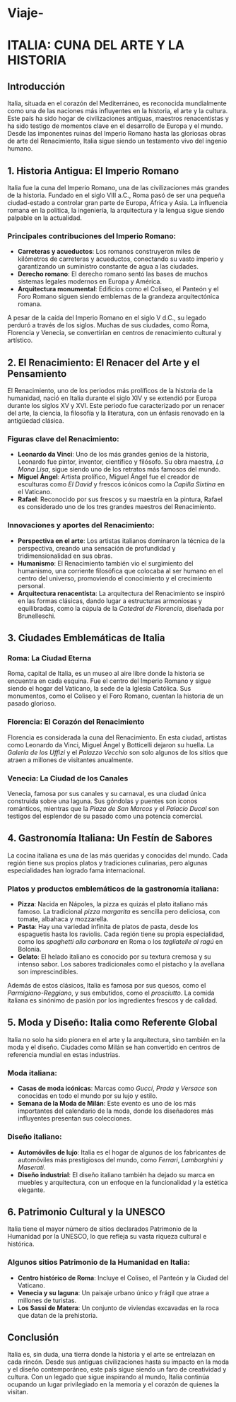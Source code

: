 # Viaje-
# ITALIA: CUNA DEL ARTE Y LA HISTORIA

## Introducción
Italia, situada en el corazón del Mediterráneo, es reconocida mundialmente como una de las naciones más influyentes en la historia, el arte y la cultura. Este país ha sido hogar de civilizaciones antiguas, maestros renacentistas y ha sido testigo de momentos clave en el desarrollo de Europa y el mundo. Desde las imponentes ruinas del Imperio Romano hasta las gloriosas obras de arte del Renacimiento, Italia sigue siendo un testamento vivo del ingenio humano.

## 1. Historia Antigua: El Imperio Romano
Italia fue la cuna del Imperio Romano, una de las civilizaciones más grandes de la historia. Fundado en el siglo VIII a.C., Roma pasó de ser una pequeña ciudad-estado a controlar gran parte de Europa, África y Asia. La influencia romana en la política, la ingeniería, la arquitectura y la lengua sigue siendo palpable en la actualidad.

### Principales contribuciones del Imperio Romano:
- **Carreteras y acueductos**: Los romanos construyeron miles de kilómetros de carreteras y acueductos, conectando su vasto imperio y garantizando un suministro constante de agua a las ciudades.
- **Derecho romano**: El derecho romano sentó las bases de muchos sistemas legales modernos en Europa y América.
- **Arquitectura monumental**: Edificios como el Coliseo, el Panteón y el Foro Romano siguen siendo emblemas de la grandeza arquitectónica romana.

A pesar de la caída del Imperio Romano en el siglo V d.C., su legado perduró a través de los siglos. Muchas de sus ciudades, como Roma, Florencia y Venecia, se convertirían en centros de renacimiento cultural y artístico.

## 2. El Renacimiento: El Renacer del Arte y el Pensamiento
El Renacimiento, uno de los periodos más prolíficos de la historia de la humanidad, nació en Italia durante el siglo XIV y se extendió por Europa durante los siglos XV y XVI. Este periodo fue caracterizado por un renacer del arte, la ciencia, la filosofía y la literatura, con un énfasis renovado en la antigüedad clásica.

### Figuras clave del Renacimiento:
- **Leonardo da Vinci**: Uno de los más grandes genios de la historia, Leonardo fue pintor, inventor, científico y filósofo. Su obra maestra, *La Mona Lisa*, sigue siendo uno de los retratos más famosos del mundo.
- **Miguel Ángel**: Artista prolífico, Miguel Ángel fue el creador de esculturas como *El David* y frescos icónicos como la *Capilla Sixtina* en el Vaticano.
- **Rafael**: Reconocido por sus frescos y su maestría en la pintura, Rafael es considerado uno de los tres grandes maestros del Renacimiento.

### Innovaciones y aportes del Renacimiento:
- **Perspectiva en el arte**: Los artistas italianos dominaron la técnica de la perspectiva, creando una sensación de profundidad y tridimensionalidad en sus obras.
- **Humanismo**: El Renacimiento también vio el surgimiento del humanismo, una corriente filosófica que colocaba al ser humano en el centro del universo, promoviendo el conocimiento y el crecimiento personal.
- **Arquitectura renacentista**: La arquitectura del Renacimiento se inspiró en las formas clásicas, dando lugar a estructuras armoniosas y equilibradas, como la cúpula de la *Catedral de Florencia*, diseñada por Brunelleschi.

## 3. Ciudades Emblemáticas de Italia

### Roma: La Ciudad Eterna
Roma, capital de Italia, es un museo al aire libre donde la historia se encuentra en cada esquina. Fue el centro del Imperio Romano y sigue siendo el hogar del Vaticano, la sede de la Iglesia Católica. Sus monumentos, como el Coliseo y el Foro Romano, cuentan la historia de un pasado glorioso.

### Florencia: El Corazón del Renacimiento
Florencia es considerada la cuna del Renacimiento. En esta ciudad, artistas como Leonardo da Vinci, Miguel Ángel y Botticelli dejaron su huella. La *Galería de los Uffizi* y el *Palazzo Vecchio* son solo algunos de los sitios que atraen a millones de visitantes anualmente.

### Venecia: La Ciudad de los Canales
Venecia, famosa por sus canales y su carnaval, es una ciudad única construida sobre una laguna. Sus góndolas y puentes son iconos románticos, mientras que la *Plaza de San Marcos* y el *Palacio Ducal* son testigos del esplendor de su pasado como una potencia comercial.

## 4. Gastronomía Italiana: Un Festín de Sabores
La cocina italiana es una de las más queridas y conocidas del mundo. Cada región tiene sus propios platos y tradiciones culinarias, pero algunas especialidades han logrado fama internacional.

### Platos y productos emblemáticos de la gastronomía italiana:
- **Pizza**: Nacida en Nápoles, la pizza es quizás el plato italiano más famoso. La tradicional *pizza margarita* es sencilla pero deliciosa, con tomate, albahaca y mozzarella.
- **Pasta**: Hay una variedad infinita de platos de pasta, desde los espaguetis hasta los raviolis. Cada región tiene su propia especialidad, como los *spaghetti alla carbonara* en Roma o los *tagliatelle al ragú* en Bolonia.
- **Gelato**: El helado italiano es conocido por su textura cremosa y su intenso sabor. Los sabores tradicionales como el pistacho y la avellana son imprescindibles.

Además de estos clásicos, Italia es famosa por sus quesos, como el *Parmigiano-Reggiano*, y sus embutidos, como el *prosciutto*. La comida italiana es sinónimo de pasión por los ingredientes frescos y de calidad.

## 5. Moda y Diseño: Italia como Referente Global
Italia no solo ha sido pionera en el arte y la arquitectura, sino también en la moda y el diseño. Ciudades como Milán se han convertido en centros de referencia mundial en estas industrias.

### Moda italiana:
- **Casas de moda icónicas**: Marcas como *Gucci*, *Prada* y *Versace* son conocidas en todo el mundo por su lujo y estilo.
- **Semana de la Moda de Milán**: Este evento es uno de los más importantes del calendario de la moda, donde los diseñadores más influyentes presentan sus colecciones.

### Diseño italiano:
- **Automóviles de lujo**: Italia es el hogar de algunos de los fabricantes de automóviles más prestigiosos del mundo, como *Ferrari*, *Lamborghini* y *Maserati*.
- **Diseño industrial**: El diseño italiano también ha dejado su marca en muebles y arquitectura, con un enfoque en la funcionalidad y la estética elegante.

## 6. Patrimonio Cultural y la UNESCO
Italia tiene el mayor número de sitios declarados Patrimonio de la Humanidad por la UNESCO, lo que refleja su vasta riqueza cultural e histórica.

### Algunos sitios Patrimonio de la Humanidad en Italia:
- **Centro histórico de Roma**: Incluye el Coliseo, el Panteón y la Ciudad del Vaticano.
- **Venecia y su laguna**: Un paisaje urbano único y frágil que atrae a millones de turistas.
- **Los Sassi de Matera**: Un conjunto de viviendas excavadas en la roca que datan de la prehistoria.

## Conclusión
Italia es, sin duda, una tierra donde la historia y el arte se entrelazan en cada rincón. Desde sus antiguas civilizaciones hasta su impacto en la moda y el diseño contemporáneo, este país sigue siendo un faro de creatividad y cultura. Con un legado que sigue inspirando al mundo, Italia continúa ocupando un lugar privilegiado en la memoria y el corazón de quienes la visitan.

